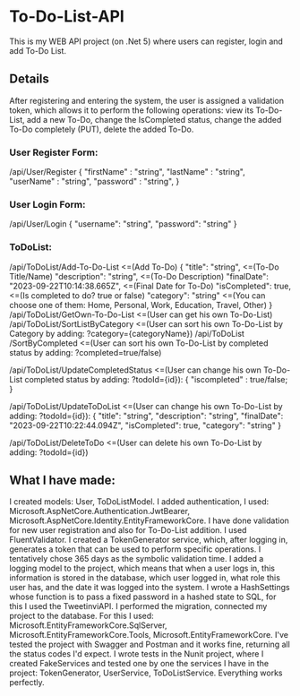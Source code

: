 # To-Do-List-API
This is my WEB API project (on .Net 5) where users can register, login and add To-Do List.
## Details
After registering and entering the system, the user is assigned a validation token,
which allows it to perform the following operations: view its To-Do-List, add a new To-Do, change the IsCompleted status, 
change the added To-Do completely (PUT), delete the added To-Do.

### User Register Form:
/api/User/Register
{
"firstName" : "string",
"lastName" : "string",
"userName" : "string",
"password" : "string",
}

### User Login Form:
/api/User/Login
{
  "username": "string",
  "password": "string"
}

### ToDoList:
/api/ToDoList/Add-To-Do-List                      <=(Add To-Do)
{
  "title": "string",                              <=(To-Do Title/Name)
  "description": "string",                        <=(To-Do Description)
  "finalDate": "2023-09-22T10:14:38.665Z",        <=(Final Date for To-Do)
  "isCompleted": true,                            <=(Is completed to do? true or false)
  "category": "string"                            <=(You can choose one of them: Home, Personal, Work, Education, Travel, Other)
}
/api/ToDoList/GetOwn-To-Do-List                   <=(User can get his own To-Do-List)
/api/ToDoList/SortListByCategory                  <=(User can sort his own To-Do-List by Category by adding: ?category={categoryName})
​/api​/ToDoList​/SortByCompleted                     <=(User can sort his own To-Do-List by completed status by adding: ?completed=true/false)

/api/ToDoList/UpdateCompletedStatus               <=(User can change his own To-Do-List completed status by adding: ?todoId={id}):
{
"iscompleted" : true/false;
}

/api/ToDoList/UpdateToDoList                      <=(User can change his own To-Do-List by adding: ?todoId={id}):
{
"title": "string",
  "description": "string",
  "finalDate": "2023-09-22T10:22:44.094Z",
  "isCompleted": true,
  "category": "string"
}

/api/ToDoList/DeleteToDo                          <=(User can delete his own To-Do-List by adding: ?todoId={id})

## What I have made:
I created models: User, ToDoListModel. I added authentication, I used: Microsoft.AspNetCore.Authentication.JwtBearer, Microsoft.AspNetCore.Identity.EntityFrameworkCore. 
I have done validation for new user registration and also for To-Do-List addition. I used FluentValidator. I created a TokenGenerator service,
which, after logging in, generates a token that can be used to perform specific operations. I tentatively chose 365 days as the symbolic validation time.
I added a logging model to the project, which means that when a user logs in, this information is stored in the database, which user logged in, what role this user has,
and the date it was logged into the system. I wrote a HashSettings whose function is to pass a fixed password in a hashed state to SQL, for this I used the TweetinviAPI.
I performed the migration, connected my project to the database. For this I used: Microsoft.EntityFrameworkCore.SqlServer, Microsoft.EntityFrameworkCore.Tools, Microsoft.EntityFrameworkCore.
I've tested the project with Swagger and Postman and it works fine, returning all the status codes I'd expect. I wrote tests in the Nunit project, 
where I created FakeServices and tested one by one the services I have in the project: TokenGenerator, UserService, ToDoListService.
Everything works perfectly.
